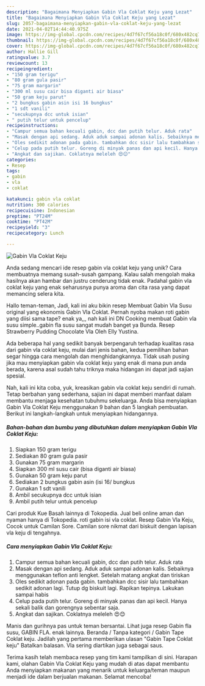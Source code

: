 ```yaml
---
description: "Bagaimana Menyiapkan Gabin Vla Coklat Keju yang Lezat"
title: "Bagaimana Menyiapkan Gabin Vla Coklat Keju yang Lezat"
slug: 2057-bagaimana-menyiapkan-gabin-vla-coklat-keju-yang-lezat
date: 2021-04-02T14:44:40.975Z
image: https://img-global.cpcdn.com/recipes/4d7f67cf56a18c0f/680x482cq70/gabin-vla-coklat-keju-foto-resep-utama.jpg
thumbnail: https://img-global.cpcdn.com/recipes/4d7f67cf56a18c0f/680x482cq70/gabin-vla-coklat-keju-foto-resep-utama.jpg
cover: https://img-global.cpcdn.com/recipes/4d7f67cf56a18c0f/680x482cq70/gabin-vla-coklat-keju-foto-resep-utama.jpg
author: Hallie Gill
ratingvalue: 3.7
reviewcount: 13
recipeingredient:
- "150 gram terigu"
- "80 gram gula pasir"
- "75 gram margarin"
- "300 ml susu cair bisa diganti air biasa"
- "50 gram keju parut"
- "2 bungkus gabin asin isi 16 bungkus"
- "1 sdt vanili"
- "secukupnya dcc untuk isian"
- " putih telur untuk pencelup"
recipeinstructions:
- "Campur semua bahan kecuali gabin, dcc dan putih telur. Aduk rata"
- "Masak dengan api sedang. Aduk aduk sampai adonan kalis. Sebaiknya menggunakan teflon anti lengket. Setelah matang angkat dan tiriskan"
- "Oles sedikit adonan pada gabin. tambahkan dcc sisir lalu tambahkan sedikit adonan lagi. Tutup dg biskuit lagi. Rapikan tepinya. Lakukan sampai habis"
- "Celup pada putih telur. Goreng di minyak panas dan api kecil. Hanya sekali balik dan gorengnya sebentar saja."
- "Angkat dan sajikan. Coklatnya meleleh 😍😊"
categories:
- Resep
tags:
- gabin
- vla
- coklat

katakunci: gabin vla coklat 
nutrition: 300 calories
recipecuisine: Indonesian
preptime: "PT24M"
cooktime: "PT42M"
recipeyield: "3"
recipecategory: Lunch

---
```



![Gabin Vla Coklat Keju](https://img-global.cpcdn.com/recipes/4d7f67cf56a18c0f/680x482cq70/gabin-vla-coklat-keju-foto-resep-utama.jpg)

Anda sedang mencari ide resep gabin vla coklat keju yang unik? Cara membuatnya memang susah-susah gampang. Kalau salah mengolah maka hasilnya akan hambar dan justru cenderung tidak enak. Padahal gabin vla coklat keju yang enak seharusnya punya aroma dan cita rasa yang dapat memancing selera kita.

Hallo teman-teman, Jadi, kali ini aku bikin resep Membuat Gabin Vla Susu original yang ekonomis Gabin Vla Coklat. Pernah nyoba makan roti gabin yang diisi sama tape? enak ya,,, nah kali ini DN Cooking membuat Gabin vla susu simple..gabin fla susu sangat mudah banget ya Bunda. Resep Strawberry Pudding Chocolate Vla Oleh Elly Yustina.

Ada beberapa hal yang sedikit banyak berpengaruh terhadap kualitas rasa dari gabin vla coklat keju, mulai dari jenis bahan, kedua pemilihan bahan segar hingga cara mengolah dan menghidangkannya. Tidak usah pusing jika mau menyiapkan gabin vla coklat keju yang enak di mana pun anda berada, karena asal sudah tahu triknya maka hidangan ini dapat jadi sajian spesial.


Nah, kali ini kita coba, yuk, kreasikan gabin vla coklat keju sendiri di rumah. Tetap berbahan yang sederhana, sajian ini dapat memberi manfaat dalam membantu menjaga kesehatan tubuhmu sekeluarga. Anda bisa menyiapkan Gabin Vla Coklat Keju menggunakan 9 bahan dan 5 langkah pembuatan. Berikut ini langkah-langkah untuk menyiapkan hidangannya.

<!--inarticleads1-->

##### Bahan-bahan dan bumbu yang dibutuhkan dalam menyiapkan Gabin Vla Coklat Keju:

1. Siapkan 150 gram terigu
1. Sediakan 80 gram gula pasir
1. Gunakan 75 gram margarin
1. Siapkan 300 ml susu cair (bisa diganti air biasa)
1. Gunakan 50 gram keju parut
1. Sediakan 2 bungkus gabin asin (isi 16/ bungkus
1. Gunakan 1 sdt vanili
1. Ambil secukupnya dcc untuk isian
1. Ambil  putih telur untuk pencelup


Cari produk Kue Basah lainnya di Tokopedia. Jual beli online aman dan nyaman hanya di Tokopedia. roti gabin isi vla coklat. Resep Gabin Vla Keju, Cocok untuk Camilan Sore. Camilan sore nikmat dari biskuit dengan lapisan vla keju di tengahnya. 

<!--inarticleads2-->

##### Cara menyiapkan Gabin Vla Coklat Keju:

1. Campur semua bahan kecuali gabin, dcc dan putih telur. Aduk rata
1. Masak dengan api sedang. Aduk aduk sampai adonan kalis. Sebaiknya menggunakan teflon anti lengket. Setelah matang angkat dan tiriskan
1. Oles sedikit adonan pada gabin. tambahkan dcc sisir lalu tambahkan sedikit adonan lagi. Tutup dg biskuit lagi. Rapikan tepinya. Lakukan sampai habis
1. Celup pada putih telur. Goreng di minyak panas dan api kecil. Hanya sekali balik dan gorengnya sebentar saja.
1. Angkat dan sajikan. Coklatnya meleleh 😍😊


Manis dan gurihnya pas untuk teman bersantai. Lihat juga resep Gabin fla susu, GABIN FLA. enak lainnya. Beranda / Tanpa kategori / Gabin Tape Coklat keju. Jadilah yang pertama memberikan ulasan &#34;Gabin Tape Coklat keju&#34; Batalkan balasan. Vla sering diartikan juga sebagai saus. 

Terima kasih telah membaca resep yang tim kami tampilkan di sini. Harapan kami, olahan Gabin Vla Coklat Keju yang mudah di atas dapat membantu Anda menyiapkan makanan yang menarik untuk keluarga/teman maupun menjadi ide dalam berjualan makanan. Selamat mencoba!
